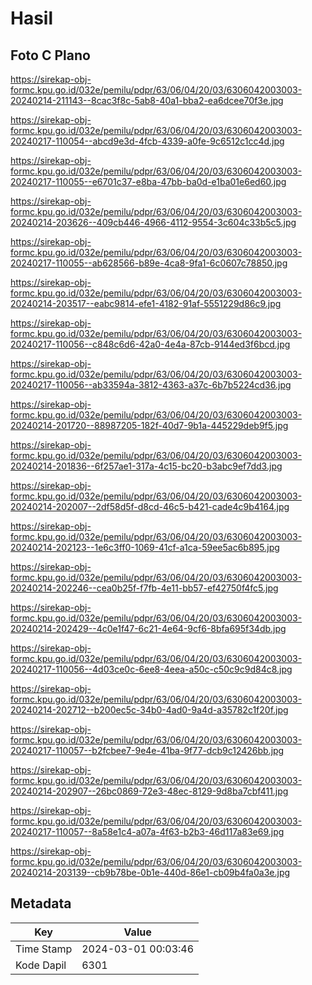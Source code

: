 # Hasil

## Foto C Plano

https://sirekap-obj-formc.kpu.go.id/032e/pemilu/pdpr/63/06/04/20/03/6306042003003-20240214-211143--8cac3f8c-5ab8-40a1-bba2-ea6dcee70f3e.jpg

https://sirekap-obj-formc.kpu.go.id/032e/pemilu/pdpr/63/06/04/20/03/6306042003003-20240217-110054--abcd9e3d-4fcb-4339-a0fe-9c6512c1cc4d.jpg

https://sirekap-obj-formc.kpu.go.id/032e/pemilu/pdpr/63/06/04/20/03/6306042003003-20240217-110055--e6701c37-e8ba-47bb-ba0d-e1ba01e6ed60.jpg

https://sirekap-obj-formc.kpu.go.id/032e/pemilu/pdpr/63/06/04/20/03/6306042003003-20240214-203626--409cb446-4966-4112-9554-3c604c33b5c5.jpg

https://sirekap-obj-formc.kpu.go.id/032e/pemilu/pdpr/63/06/04/20/03/6306042003003-20240217-110055--ab628566-b89e-4ca8-9fa1-6c0607c78850.jpg

https://sirekap-obj-formc.kpu.go.id/032e/pemilu/pdpr/63/06/04/20/03/6306042003003-20240214-203517--eabc9814-efe1-4182-91af-5551229d86c9.jpg

https://sirekap-obj-formc.kpu.go.id/032e/pemilu/pdpr/63/06/04/20/03/6306042003003-20240217-110056--c848c6d6-42a0-4e4a-87cb-9144ed3f6bcd.jpg

https://sirekap-obj-formc.kpu.go.id/032e/pemilu/pdpr/63/06/04/20/03/6306042003003-20240217-110056--ab33594a-3812-4363-a37c-6b7b5224cd36.jpg

https://sirekap-obj-formc.kpu.go.id/032e/pemilu/pdpr/63/06/04/20/03/6306042003003-20240214-201720--88987205-182f-40d7-9b1a-445229deb9f5.jpg

https://sirekap-obj-formc.kpu.go.id/032e/pemilu/pdpr/63/06/04/20/03/6306042003003-20240214-201836--6f257ae1-317a-4c15-bc20-b3abc9ef7dd3.jpg

https://sirekap-obj-formc.kpu.go.id/032e/pemilu/pdpr/63/06/04/20/03/6306042003003-20240214-202007--2df58d5f-d8cd-46c5-b421-cade4c9b4164.jpg

https://sirekap-obj-formc.kpu.go.id/032e/pemilu/pdpr/63/06/04/20/03/6306042003003-20240214-202123--1e6c3ff0-1069-41cf-a1ca-59ee5ac6b895.jpg

https://sirekap-obj-formc.kpu.go.id/032e/pemilu/pdpr/63/06/04/20/03/6306042003003-20240214-202246--cea0b25f-f7fb-4e11-bb57-ef42750f4fc5.jpg

https://sirekap-obj-formc.kpu.go.id/032e/pemilu/pdpr/63/06/04/20/03/6306042003003-20240214-202429--4c0e1f47-6c21-4e64-9cf6-8bfa695f34db.jpg

https://sirekap-obj-formc.kpu.go.id/032e/pemilu/pdpr/63/06/04/20/03/6306042003003-20240217-110056--4d03ce0c-6ee8-4eea-a50c-c50c9c9d84c8.jpg

https://sirekap-obj-formc.kpu.go.id/032e/pemilu/pdpr/63/06/04/20/03/6306042003003-20240214-202712--b200ec5c-34b0-4ad0-9a4d-a35782c1f20f.jpg

https://sirekap-obj-formc.kpu.go.id/032e/pemilu/pdpr/63/06/04/20/03/6306042003003-20240217-110057--b2fcbee7-9e4e-41ba-9f77-dcb9c12426bb.jpg

https://sirekap-obj-formc.kpu.go.id/032e/pemilu/pdpr/63/06/04/20/03/6306042003003-20240214-202907--26bc0869-72e3-48ec-8129-9d8ba7cbf411.jpg

https://sirekap-obj-formc.kpu.go.id/032e/pemilu/pdpr/63/06/04/20/03/6306042003003-20240217-110057--8a58e1c4-a07a-4f63-b2b3-46d117a83e69.jpg

https://sirekap-obj-formc.kpu.go.id/032e/pemilu/pdpr/63/06/04/20/03/6306042003003-20240214-203139--cb9b78be-0b1e-440d-86e1-cb09b4fa0a3e.jpg


## Metadata

| Key        | Value               |
| ---------- | ------------------- |
| Time Stamp | 2024-03-01 00:03:46 |
| Kode Dapil | 6301                |



